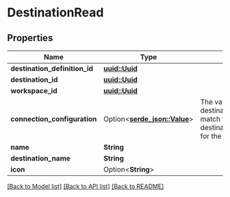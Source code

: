 # DestinationRead

## Properties

Name | Type | Description | Notes
------------ | ------------- | ------------- | -------------
**destination_definition_id** | [**uuid::Uuid**](uuid::Uuid.md) |  | 
**destination_id** | [**uuid::Uuid**](uuid::Uuid.md) |  | 
**workspace_id** | [**uuid::Uuid**](uuid::Uuid.md) |  | 
**connection_configuration** | Option<[**serde_json::Value**](.md)> | The values required to configure the destination. The schema for this must match the schema return by destination_definition_specifications/get for the destinationDefinition. | 
**name** | **String** |  | 
**destination_name** | **String** |  | 
**icon** | Option<**String**> |  | [optional]

[[Back to Model list]](../README.md#documentation-for-models) [[Back to API list]](../README.md#documentation-for-api-endpoints) [[Back to README]](../README.md)


